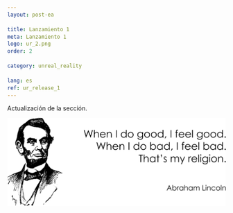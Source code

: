 ```yaml
---
layout: post-ea

title: Lanzamiento 1
meta: Lanzamiento 1
logo: ur_2.png
order: 2

category: unreal_reality

lang: es
ref: ur_release_1
---
```


Actualización de la sección.

<a data-fancybox="gallery" href="/img/programming/Lincoln.png"><img src="/img/programming/Lincoln.png" alt=""></a>
